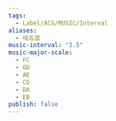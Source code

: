 ```yaml
---
tags:
  - Label/ACG/MUSIC/Interval
aliases:
  - 纯五度
music-interval: "3.5"
music-major-scale:
  - FC
  - GD
  - AE
  - CG
  - DA
  - EB
publish: false
---
```

